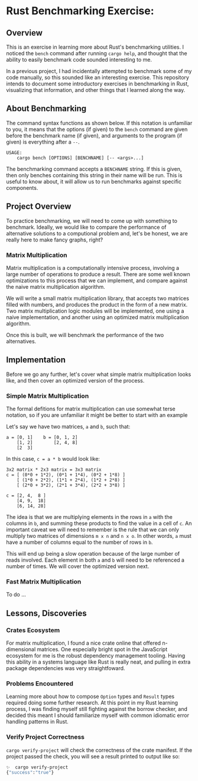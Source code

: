 # Rust Benchmarking Exercise:

## Overview

This is an exercise in learning more about Rust's benchmarking utilities.
I noticed the `bench` command after running `cargo help`, and thought that
the ability to easily benchmark code sounded interesting to me.

In a previous project, I had incidentally attempted to benchmark some of
my code manually, so this sounded like an interesting exercise. This
repository intends to document some introductory exercises in benchmarking
in Rust, visualizing that information, and other things that I learned along
the way.

## About Benchmarking

The command syntax functions as shown below. If this notation is unfamiliar
to you, it means that the options (if given) to the `bench` command are given
before the benchmark name (if given), and arguments to the program (if given)
is everything after a `--`.

```
USAGE:
    cargo bench [OPTIONS] [BENCHNAME] [-- <args>...]
```

The benchmarking command accepts a `BENCHNAME` string. If this is given, then
only benches containing this string in their name will be run. This is useful
to know about, it will allow us to run benchmarks against specific components.

## Project Overview

To practice benchmarking, we will need to come up with something to benchmark.
Ideally, we would like to compare the performance of alternative solutions to
a computional problem and, let's be honest, we are really here to make fancy
graphs, right?

### Matrix Multiplication

Matrix multiplication is a computationally intensive process, involving a
large number of operations to produce a result. There are some well known
optimizations to this process that we can implement, and compare against
the naive matrix multiplication algorithm.

We will write a small matrix multiplication library, that accepts two matrices
filled with numbers, and produces the product in the form of a new matrix.
Two matrix multiplication logic modules will be implemented, one using a
naive implementation, and another using an optimized matrix multiplication
algorithm.

Once this is built, we will benchmark the performance of the two alternatives.

## Implementation

Before we go any further, let's cover what simple matrix multiplication looks
like, and then cover an optimized version of the process.

### Simple Matrix Multiplication

The formal defitions for matrix multiplication can use somewhat terse
notation, so if you are unfamiliar it might be better to start with
an example

Let's say we have two matrices, `a` and `b`, such that:

```
a = [0, 1]    b = [0, 1, 2]
    [1, 2]        [2, 4, 8]
    [2  3]
```

In this case, `c = a * b` would look like:

```
3x2 matrix * 2x3 matrix = 3x3 matrix
c = [ (0*0 + 1*2), (0*1 + 1*4), (0*2 + 1*8) ]
    [ (1*0 + 2*2), (1*1 + 2*4), (1*2 + 2*8) ]
    [ (2*0 + 3*2), (2*1 + 3*4), (2*2 + 3*8) ]

c = [2, 4,  8 ]
    [4, 9,  18]
    [6, 14, 28]
```

The idea is that we are multiplying elements in the rows in `a` with the
columns in `b`, and summing these products to find the value in a cell of `c`.
An important caveat we will need to remember is the rule that we can only
multiply two matrices of dimensions `m x n` and `n x o`. In other words,
`a` must have a number of columns equal to the number of rows in `b`.

This will end up being a slow operation because of the large number of reads
involved. Each element in both `a` and `b` will need to be referenced a
number of times. We will cover the optimized version next.

### Fast Matrix Multiplication

To do ...

## Lessons, Discoveries

### Crates Ecosystem

For matrix multiplication, I found a nice crate online that offered
n-dimensional matrices. One especially bright spot in the JavaScript
ecosystem for me is the robust dependency management tooling. Having
this ability in a systems language like Rust is really neat, and pulling in
extra package dependencies was very straightfoward.

### Problems Encountered

Learning more about how to compose `Option` types and `Result` types required
doing some further research. At this point in my Rust learning process, I was
finding myself still fighting against the borrow checker, and decided this
meant I should familiarize myself with common idiomatic error handling
patterns in Rust.

### Verify Project Correctness

`cargo verify-project` will check the correctness of the crate manifest.
If the project passed the check, you will see a result printed to output
like so:

```sh
✨  cargo verify-project
{"success":"true"}
```

